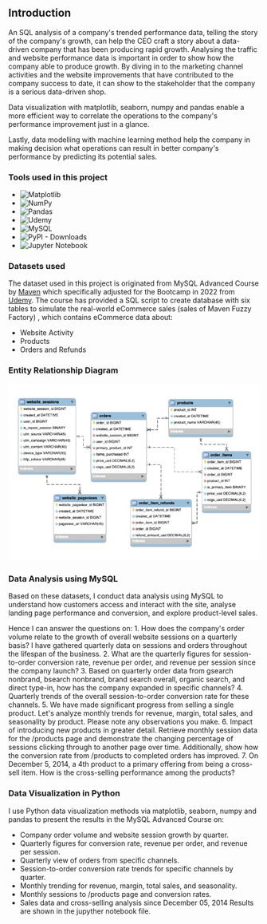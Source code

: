 ## Introduction


An SQL analysis of a company's trended performance data, telling the story of the company's growth, can help the CEO craft a story about a data-driven company that has been producing rapid growth. Analysing the traffic and website performance data is important in order to show how the company able to produce growth. By diving in to the marketing channel activities and the website improvements that have contributed to the company success to date, it can show to the stakeholder that the company is a serious data-driven shop.

Data visualization with matplotlib, seaborn, numpy and pandas enable a more efficient way to correlate the operations to the company's performance improvement just in a glance. 

Lastly, data modelling with machine learning method help the company in making decision what operations can result in better company's performance by predicting its potential sales.


### Tools used in this project

* ![Matplotlib](https://img.shields.io/badge/Matplotlib-%23ffffff.svg?style=for-the-badge&logo=Matplotlib&logoColor=black)
* ![NumPy](https://img.shields.io/badge/numpy-%23013243.svg?style=for-the-badge&logo=numpy&logoColor=white)
* ![Pandas](https://img.shields.io/badge/pandas-%23150458.svg?style=for-the-badge&logo=pandas&logoColor=white)
* ![Udemy](https://img.shields.io/badge/Udemy-A435F0?style=for-the-badge&logo=Udemy&logoColor=white)
* ![MySQL](https://img.shields.io/badge/mysql-%2300f.svg?style=for-the-badge&logo=mysql&logoColor=white)
* ![PyPI - Downloads](https://img.shields.io/pypi/dd/sklearn)
* ![Jupyter Notebook](https://img.shields.io/badge/jupyter-%23FA0F00.svg?style=for-the-badge&logo=jupyter&logoColor=white)


### Datasets used
The dataset used in this project is originated from MySQL Advanced Course by [Maven](https://www.mavenanalytics.io/) which specifically adjusted for the Bootcamp in 2022 from [Udemy](https://www.udemy.com/course/advanced-sql-mysql-for-analytics-business-intelligence/). The course has provided a SQL script to create database with six tables to simulate the real-world eCommerce sales (sales of Maven Fuzzy Factory) , which contains eCommerce data about:
 * Website Activity
 * Products
 * Orders and Refunds
### Entity Relationship Diagram
<img src="images/ERD-diagram.png">


### Data Analysis using MySQL
Based on these datasets, I conduct data analysis using MySQL to understand how customers access and interact with the site, analyse landing page performance and conversion, and explore product-level sales.

Hence I can answer the questions on:
    1. How does the company's order volume relate to the growth of overall website sessions on a quarterly basis? I have gathered quarterly data on sessions and orders throughout the lifespan of the business.
    2. What are the quarterly figures for session-to-order conversion rate, revenue per order, and revenue per session since the company launch?
    3. Based on quarterly order data from gsearch nonbrand, bsearch nonbrand, brand search overall, organic search, and direct type-in, how has the company expanded in specific channels?
    4. Quarterly trends of the overall session-to-order conversion rate for these channels.
    5. We have made significant progress from selling a single product. Let's analyze monthly trends for revenue, margin, total sales, and seasonality by product. Please note any observations you make.
    6. Impact of introducing new products in greater detail. Retrieve monthly session data for the /products page and demonstrate the changing percentage of sessions clicking through to another page over time. Additionally, show how the conversion rate from /products to completed orders has improved.
    7. On December 5, 2014, a 4th product to a primary offering from being a cross-sell item. How is the cross-selling performance among the products?


### Data Visualization in Python
I use Python data visualization methods via matplotlib, seaborn, numpy and pandas to present the results in the MySQL Advanced Course on:
  *  Company order volume and website session growth by quarter.
  *  Quarterly figures for conversion rate, revenue per order, and revenue per session.
  *  Quarterly view of orders from specific channels.
  *  Session-to-order conversion rate trends for specific channels by quarter.
  *  Monthly trending for revenue, margin, total sales, and seasonality.
  *  Monthly sessions to /products page and conversion rates.
  *  Sales data and cross-selling analysis since December 05, 2014
Results are shown in the jupyther notebook file.

<!-- MARKDOWN LINKS -->
[Maven-url]:https://www.mavenanalytics.io/
[Udemy-SQLcourse-url]:https://www.udemy.com/course/advanced-sql-mysql-for-analytics-business-intelligence/ 

